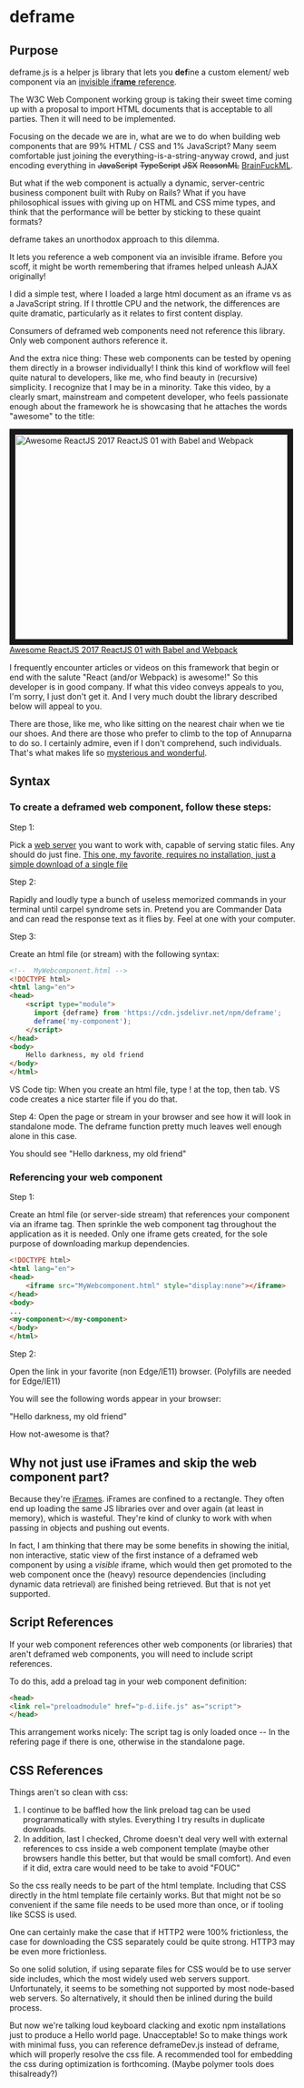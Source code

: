 # deframe

## Purpose

deframe.js is a helper js library that lets you **def**ine a custom element/ web component via an [invisible  if**rame** reference](https://www.chromestatus.com/features/4692243256442880).

The W3C Web Component working group is taking their sweet time coming up with a proposal to import HTML documents that is acceptable to all parties.  Then it will need to be implemented.  

Focusing on the decade we are in, what are we to do when building web components that are 99% HTML / CSS and 1% JavaScript?  Many seem comfortable just joining the everything-is-a-string-anyway crowd, and just encoding everything in ~~JavaScript~~ ~~TypeScript~~ ~~JSX~~ ~~ReasonML~~ [BrainFuckML](https://github.com/verdie-g/brainfuck2wasm).

But what if the web component is actually a dynamic, server-centric business component built with Ruby on Rails?  What if you have philosophical issues with giving up on HTML and CSS mime types, and think that the performance will be better by sticking to these quaint formats?

deframe takes an unorthodox approach to this dilemma.

It lets you reference a web component via an invisible iframe.  Before you scoff, it might be worth remembering that iframes helped unleash AJAX originally!

I did a simple test, where I loaded a large html document as an iframe vs as a JavaScript string.  If I throttle CPU and the network, the differences are quite dramatic, particularly as it relates to first content display.  

Consumers of deframed web components need not reference this library.  Only web component authors reference it. 

And the extra nice thing:  These web components can be tested by opening them directly in a browser individually!  I think this kind of workflow will feel quite natural to developers, like me, who find beauty in (recursive) simplicity.  I recognize that I may be in a minority.  Take this video, by a clearly smart, mainstream and competent developer, who feels passionate enough about the framework he is showcasing that he attaches the words "awesome" to the title:

<a href="http://www.youtube.com/watch?feature=player_embedded&v=JC3jlCrsYYI
" target="_blank"><img src="http://img.youtube.com/vi/JC3jlCrsYYI/0.jpg" 
alt="Awesome ReactJS 2017 ReactJS 01 with Babel and Webpack" width="480" height="360" border="10" /><br>Awesome ReactJS 2017 ReactJS 01 with Babel and Webpack</a>

I frequently encounter articles or videos on this framework that begin  or end  with the salute "React (and/or Webpack) is awesome!"  So this developer is in good company.  If what this video conveys appeals to you, I'm sorry, I just don't get it.  And I very much doubt the library described below will appeal to you.  

There are those, like me, who like sitting on the nearest chair when we tie our shoes.  And there are those who prefer to climb to the top of Annuparna to do so.  I certainly admire, even if I don't comprehend, such individuals.  That's what makes life so [mysterious and wonderful](http://www.simpleluxeliving.com/tao-te-ching-verse-two-embracing-circle-life/).


## Syntax

### To create a deframed web component, follow these steps:

Step 1:

Pick a [web server](https://en.wikipedia.org/wiki/Web_server) you want to work with, capable of serving static files. Any should do just fine.  [This one, my favorite, requires no installation, just a simple download of a single file](https://github.com/GoogleChromeLabs/simplehttp2server) 

Step 2:

Rapidly and loudly type a bunch of useless memorized commands in your terminal until carpel syndrome sets in.  Pretend you are Commander Data and can read the response text as it flies by.  Feel at one with your computer.  

Step 3:

Create an html file (or stream) with the following syntax:

```html
<!--  MyWebcomponent.html -->
<!DOCTYPE html>
<html lang="en">
<head>
    <script type="module">
      import {deframe} from 'https://cdn.jsdelivr.net/npm/deframe';
      deframe('my-component');
    </script>
</head>
<body>
    Hello darkness, my old friend
</body>
</html>
```

VS Code tip:  When you create an html file, type ! at the top, then tab.  VS code creates a nice starter file if you do that.

Step 4:  Open the page or stream in your browser and see how it will look in standalone mode.  The deframe function pretty much leaves well enough alone in this case.


You should see "Hello darkness, my old friend"

### Referencing your web component

Step 1:

Create an html file (or server-side stream) that references your component via an iframe tag.  Then sprinkle the web component tag throughout the application as it is needed.  Only one iframe gets created, for the sole purpose of downloading markup dependencies.

```html
<!DOCTYPE html>
<html lang="en">
<head>
    <iframe src="MyWebcomponent.html" style="display:none"></iframe>
</head>
<body>
...
<my-component></my-component>
</body>
</html>
```

Step 2:

Open the link in your favorite (non Edge/IE11) browser.  (Polyfills are needed for Edge/IE11)

You will see the following words appear in your browser:

"Hello darkness, my old friend"

How not-awesome is that?

## Why not just use iFrames and skip the web component part? 

Because they're [iFrames](https://meowni.ca/posts/shadow-dom/).  iFrames are confined to a rectangle.  They often end up loading the same JS libraries over and over again (at least in memory), which is wasteful.  They're kind of clunky to work with when passing in objects and pushing out events.

In fact, I am thinking that there may be some benefits in showing the initial, non interactive, static view of the first instance of a deframed web component by using a *visible* iframe, which would then get promoted to the web component once the (heavy) resource dependencies (including dynamic data retrieval) are finished being retrieved.  But that is not yet supported.

## Script References

If your web component references other web components (or libraries) that aren't deframed web components, you will need to include script references.

To do this, add a preload tag in your web component definition:

```html
<head>
<link rel="preloadmodule" href="p-d.iife.js" as="script">
</head>
```

This arrangement works nicely:  The script tag is only loaded once -- In the refering page if there is one, otherwise in the standalone page.

## CSS References

Things aren't so clean with css:

1.  I continue to be baffled how the link preload tag can be used programmatically with styles.  Everything I try results in duplicate downloads.
2.  In addition, last I checked, Chrome doesn't deal very well with external references to css inside a web component template (maybe other browsers handle this better, but that would be small comfort).  And even if it did, extra care would need to be take to avoid "FOUC"

So the css really needs to be part of the html template.  Including that CSS directly in the html template file certainly works.  But that might not be so convenient if the same file needs to be used more than once, or if tooling like SCSS is used.

One can certainly make the case that if HTTP2 were 100% frictionless, the case for downloading the CSS separately could be quite strong.  HTTP3 may be even more frictionless.

So one solid solution, if using separate files for CSS  would be to use server side includes, which the most widely used web servers support.  Unfortunately, it seems to be something not supported by most node-based web servers.  So alternatively, it should then be inlined during the build process.

But now we're talking loud keyboard clacking and exotic npm installations just to produce a Hello world page.  Unacceptable!  So to make things work with minimal fuss,  you can reference deframeDev.js instead of deframe, which will properly resolve the css file.  A recommended tool for embedding the css during optimization is forthcoming.  (Maybe polymer tools does thisalready?)